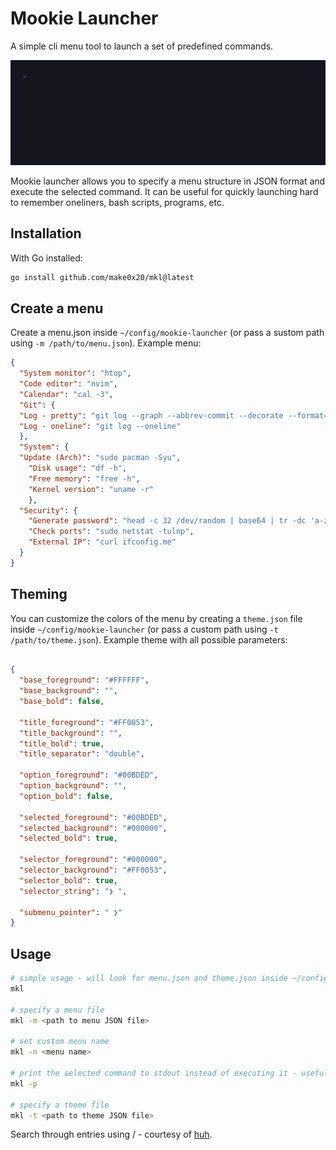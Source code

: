 # Mookie Launcher

A simple cli menu tool to launch a set of predefined commands.

![mkl gif](img/mkl.gif)

Mookie launcher allows you to specify a menu structure in JSON format and execute the selected command. It can be useful for quickly launching hard to remember oneliners, bash scripts, programs, etc.

## Installation

With Go installed:

```bash
go install github.com/make0x20/mkl@latest
```

## Create a menu

Create a menu.json inside `~/config/mookie-launcher` (or pass a sustom path using `-m /path/to/menu.json`). Example menu:

```json
{
  "System monitor": "htop",
  "Code editor": "nvim",
  "Calendar": "cal -3",
  "Git": {
  "Log - pretty": "git log --graph --abbrev-commit --decorate --format=format:'%C(bold blue)%h%C(reset) - %C(bold green)(%ar)%C(reset) %C(white)%s%C(reset) %C(dim white)- %an%C(reset)%C(auto)%d%C(reset)' --all",
  "Log - oneline": "git log --oneline"
  },
  "System": {
  "Update (Arch)": "sudo pacman -Syu",
    "Disk usage": "df -h",
    "Free memory": "free -h",
    "Kernel version": "uname -r"
    },
  "Security": {
    "Generate password": "head -c 32 /dev/random | base64 | tr -dc 'a-zA-Z0-9'",
    "Check ports": "sudo netstat -tulnp",
    "External IP": "curl ifconfig.me"
  }
}

```

## Theming

You can customize the colors of the menu by creating a `theme.json` file inside `~/config/mookie-launcher` (or pass a custom path using `-t /path/to/theme.json`). Example theme with all possible parameters:

```json

{
  "base_foreground": "#FFFFFF",
  "base_background": "",
  "base_bold": false,

  "title_foreground": "#FF0053",
  "title_background": "",
  "title_bold": true,
  "title_separator": "double",

  "option_foreground": "#00BDED",
  "option_background": "",
  "option_bold": false,

  "selected_foreground": "#00BDED",
  "selected_background": "#000000",
  "selected_bold": true,

  "selector_foreground": "#000000",
  "selector_background": "#FF0053",
  "selector_bold": true,
  "selector_string": "❯ ",

  "submenu_pointer": " ❯"
}

```

## Usage

```bash
# simple usage - will look for menu.json and theme.json inside ~/config/mookie-launcher
mkl

# specify a menu file
mkl -m <path to menu JSON file>

# set custom menu name
mkl -n <menu name>

# print the selected command to stdout instead of executing it - useful for piping to other commands
mkl -p

# specify a theme file
mkl -t <path to theme JSON file>
```

Search through entries using / - courtesy of [huh](https://github.com/charmbracelet/huh).

